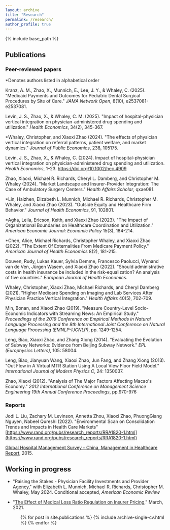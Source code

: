 ```yaml
---
layout: archive
title: "Research"
permalink: /research/
author_profile: true
---
```


{% include base_path %}

## Publications
### Peer-reviewed papers
\*Denotes authors listed in alphabetical order

Kranz, A. M., Zhao, X., Munnich, E., Lee, J. Y., & Whaley, C. (2025). "Medicaid Payments and Outcomes for Pediatric Dental Surgical Procedures by Site of Care." *JAMA Network Open*, 8(10), e2537081-e2537081.

Levin, J. S., Zhao, X., & Whaley, C. M. (2025). "Impact of hospital-physician vertical integration on physician-administered drug spending and utilization." *Health Economics*, 34(2), 345-367.

\*Whaley, Christopher, and Xiaoxi Zhao (2024). "The effects of physician vertical integration on referral patterns, patient welfare, and market dynamics." *Journal of Public Economics*, 238, 105175.

Levin, J. S., Zhao, X., & Whaley, C. (2024). Impact of hospital-physician vertical integration on physician-administered drug spending and utilization. *Health Economics*, 1–23. https://doi.org/10.1002/hec.4909

Zhao, Xiaoxi, Michael R. Richards, Cheryl L. Damberg, and Christopher M. Whaley (2024). "Market Landscape and Insurer-Provider Integration: The Case of Ambulatory Surgery Centers." *Health Affairs Scholar*, qxae081.

\*Lin, Haizhen, Elizabeth L. Munnich, Michael R. Richards, Christopher M. Whaley, and Xiaoxi Zhao (2023). "Outside Equity and Healthcare Firm Behavior." *Journal of Health Economics*, 91, 102801.

\*Agha, Leila, Ericson, Keith, and Xiaoxi Zhao (2023). "The Impact of Organizational Boundaries on Healthcare Coordination and Utilization."
*American Economic Journal: Economic Policy* 15(3), 184-214.

\*Chen, Alice, Michael Richards, Christopher Whaley, and Xiaoxi Zhao (2022). "The Extent Of Externalities From Medicare Payment Policy." *American Journal of Health Economics* 8(2), 181-215.

Douven, Rudy, Lukas Kauer, Sylvia Demme, Francesco Paolucci, Wynand van de Ven, Jürgen Wasem, and Xiaoxi Zhao (2022). "Should administrative costs in health insurance be included in the risk-equalization? An analysis of five countries." *European Journal of Health Economics*.

Whaley, Christopher, Xiaoxi Zhao, Michael Richards, and Cheryl Damberg (2021). "Higher Medicare Spending on Imaging and Lab Services After Physician Practice Vertical Integration."  *Health Affairs* 40(5), 702-709.

Min, Bonan, and Xiaoxi Zhao (2019). "Measure Country-Level Socio-Economic Indicators with Streaming News: An Empirical Study." *Proceedings of the 2019 Conference on Empirical Methods in Natural Language Processing and the 9th International Joint Conference on Natural Language Processing (EMNLP-IJCNLP)*, pp. 1249-1254.

Leng, Biao, Xiaoxi Zhao, and Zhang Xiong (2014). "Evaluating the Evolution of Subway Networks: Evidence from Beijing Subway Network." *EPL (Europhysics Letters)*, 105: 58004.

Leng, Biao, Jianyuan Wang, Xiaoxi Zhao, Jun Fang, and Zhang Xiong (2013). "Out Flow in A Virtual MTR Station Using A Local View Floor Field Model." *International Journal of Modern Physics C*, 24: 1350037.

Zhao, Xiaoxi (2012). "Analysis of The Major Factors Affecting Macao's Economy." *2012 International Conference on Management Science Engineering 19th Annual Conference Proceedings*, pp.970-976 

### Reports
Jodi L. Liu, Zachary M. Levinson, Annetta Zhou, Xiaoxi Zhao, PhuongGiang Nguyen, Nabeel Qureshi (2022). "Environmental Scan on Consolidation Trends and Impacts in Health Care Markets" [https://www.rand.org/pubs/research_reports/RRA1820-1.html](https://www.rand.org/pubs/research_reports/RRA1820-1.html)

[Global Hospital Management Survey - China, Management in Healthcare Report](https://www.hbs.edu/faculty/conferences/2014-world-management-survey/Documents/GlobalHospital_Management_Survey_Horak.pdf), 2015.


## Working in progress
* "Raising the Stakes - Physician Facility Investments and Provider Agency," with Elizabeth L. Munnich, Michael R. Richards, Christopher M. Whaley, May 2024. Conditional accepted, *American Economic Review*
 
* "[The Effect of Medical Loss Ratio Regulation on Insurer Pricing](https://xiaoxizhao.github.io/files/JMP_XiaoxiZhao.pdf)," March, 2021. 


  <ul>{% for post in site.publications %}
    {% include archive-single-cv.html %}
  {% endfor %}</ul>
   
